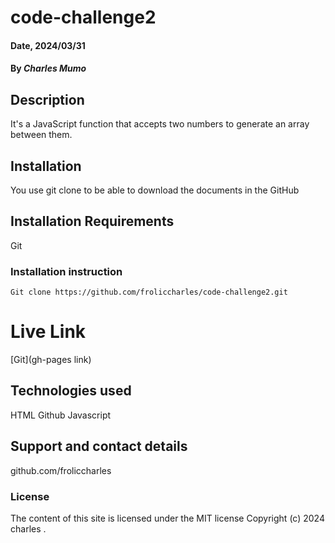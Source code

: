 # code-challenge2

#### Date, 2024/03/31

#### By *Charles Mumo*

## Description
It's a JavaScript function that accepts two numbers to generate an array between them. 

## Installation
You use git clone to be able to download the documents in the GitHub

## Installation Requirements
Git

### Installation instruction
```
Git clone https://github.com/froliccharles/code-challenge2.git

```

# Live Link
[Git](gh-pages link)

## Technologies used
HTML
Github
Javascript

## Support and contact details
github.com/froliccharles

### License
The content of this site is licensed under the MIT license
Copyright (c) 2024 charles .
